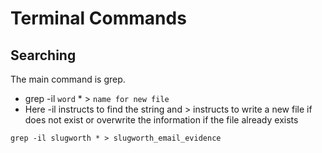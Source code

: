 
# Terminal Commands

## Searching

The main command is grep.


- grep -il `word` * > `name for new file`
- Here -il instructs to find the string and > instructs to write a new file if does not exist or overwrite the information if the file already exists

```
grep -il slugworth * > slugworth_email_evidence
```